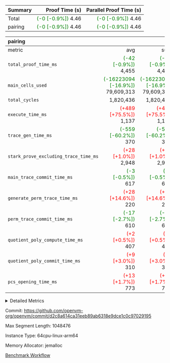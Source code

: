 | Summary | Proof Time (s) | Parallel Proof Time (s) |
|:---|---:|---:|
| Total | <span style='color: green'>(-0 [-0.9%])</span> 4.46 | <span style='color: green'>(-0 [-0.9%])</span> 4.46 |
| pairing | <span style='color: green'>(-0 [-0.9%])</span> 4.46 | <span style='color: green'>(-0 [-0.9%])</span> 4.46 |


| pairing |||||
|:---|---:|---:|---:|---:|
|metric|avg|sum|max|min|
| `total_proof_time_ms ` | <span style='color: green'>(-42 [-0.9%])</span> 4,455 | <span style='color: green'>(-42 [-0.9%])</span> 4,455 | <span style='color: green'>(-42 [-0.9%])</span> 4,455 | <span style='color: green'>(-42 [-0.9%])</span> 4,455 |
| `main_cells_used     ` | <span style='color: green'>(-16223094 [-16.9%])</span> 79,609,313 | <span style='color: green'>(-16223094 [-16.9%])</span> 79,609,313 | <span style='color: green'>(-16223094 [-16.9%])</span> 79,609,313 | <span style='color: green'>(-16223094 [-16.9%])</span> 79,609,313 |
| `total_cycles        ` |  1,820,436 |  1,820,436 |  1,820,436 |  1,820,436 |
| `execute_time_ms     ` | <span style='color: red'>(+489 [+75.5%])</span> 1,137 | <span style='color: red'>(+489 [+75.5%])</span> 1,137 | <span style='color: red'>(+489 [+75.5%])</span> 1,137 | <span style='color: red'>(+489 [+75.5%])</span> 1,137 |
| `trace_gen_time_ms   ` | <span style='color: green'>(-559 [-60.2%])</span> 370 | <span style='color: green'>(-559 [-60.2%])</span> 370 | <span style='color: green'>(-559 [-60.2%])</span> 370 | <span style='color: green'>(-559 [-60.2%])</span> 370 |
| `stark_prove_excluding_trace_time_ms` | <span style='color: red'>(+28 [+1.0%])</span> 2,948 | <span style='color: red'>(+28 [+1.0%])</span> 2,948 | <span style='color: red'>(+28 [+1.0%])</span> 2,948 | <span style='color: red'>(+28 [+1.0%])</span> 2,948 |
| `main_trace_commit_time_ms` | <span style='color: green'>(-3 [-0.5%])</span> 617 | <span style='color: green'>(-3 [-0.5%])</span> 617 | <span style='color: green'>(-3 [-0.5%])</span> 617 | <span style='color: green'>(-3 [-0.5%])</span> 617 |
| `generate_perm_trace_time_ms` | <span style='color: red'>(+28 [+14.6%])</span> 220 | <span style='color: red'>(+28 [+14.6%])</span> 220 | <span style='color: red'>(+28 [+14.6%])</span> 220 | <span style='color: red'>(+28 [+14.6%])</span> 220 |
| `perm_trace_commit_time_ms` | <span style='color: green'>(-17 [-2.7%])</span> 610 | <span style='color: green'>(-17 [-2.7%])</span> 610 | <span style='color: green'>(-17 [-2.7%])</span> 610 | <span style='color: green'>(-17 [-2.7%])</span> 610 |
| `quotient_poly_compute_time_ms` | <span style='color: red'>(+2 [+0.5%])</span> 407 | <span style='color: red'>(+2 [+0.5%])</span> 407 | <span style='color: red'>(+2 [+0.5%])</span> 407 | <span style='color: red'>(+2 [+0.5%])</span> 407 |
| `quotient_poly_commit_time_ms` | <span style='color: red'>(+9 [+3.0%])</span> 310 | <span style='color: red'>(+9 [+3.0%])</span> 310 | <span style='color: red'>(+9 [+3.0%])</span> 310 | <span style='color: red'>(+9 [+3.0%])</span> 310 |
| `pcs_opening_time_ms ` | <span style='color: red'>(+13 [+1.7%])</span> 773 | <span style='color: red'>(+13 [+1.7%])</span> 773 | <span style='color: red'>(+13 [+1.7%])</span> 773 | <span style='color: red'>(+13 [+1.7%])</span> 773 |



<details>
<summary>Detailed Metrics</summary>

| group | num_segments | keygen_time_ms | commit_exe_time_ms |
| --- | --- | --- | --- |
| pairing | 1 | 1,128 | 10 | 

| group | air_name | quotient_deg | interactions | constraints |
| --- | --- | --- | --- | --- |
| pairing | AccessAdapterAir<16> | 2 | 5 | 12 | 
| pairing | AccessAdapterAir<2> | 2 | 5 | 12 | 
| pairing | AccessAdapterAir<32> | 2 | 5 | 12 | 
| pairing | AccessAdapterAir<4> | 2 | 5 | 12 | 
| pairing | AccessAdapterAir<8> | 2 | 5 | 12 | 
| pairing | BitwiseOperationLookupAir<8> | 2 | 2 | 4 | 
| pairing | KeccakVmAir | 2 | 321 | 4,513 | 
| pairing | MemoryMerkleAir<8> | 2 | 4 | 39 | 
| pairing | PersistentBoundaryAir<8> | 2 | 3 | 7 | 
| pairing | PhantomAir | 2 | 3 | 5 | 
| pairing | Poseidon2PeripheryAir<BabyBearParameters>, 1> | 2 | 1 | 286 | 
| pairing | ProgramAir | 1 | 1 | 4 | 
| pairing | RangeTupleCheckerAir<2> | 1 | 1 | 4 | 
| pairing | Rv32HintStoreAir | 2 | 18 | 28 | 
| pairing | VariableRangeCheckerAir | 1 | 1 | 4 | 
| pairing | VmAirWrapper<Rv32BaseAluAdapterAir, BaseAluCoreAir<4, 8> | 2 | 20 | 37 | 
| pairing | VmAirWrapper<Rv32BaseAluAdapterAir, LessThanCoreAir<4, 8> | 2 | 18 | 40 | 
| pairing | VmAirWrapper<Rv32BaseAluAdapterAir, ShiftCoreAir<4, 8> | 2 | 24 | 91 | 
| pairing | VmAirWrapper<Rv32BranchAdapterAir, BranchEqualCoreAir<4> | 2 | 11 | 20 | 
| pairing | VmAirWrapper<Rv32BranchAdapterAir, BranchLessThanCoreAir<4, 8> | 2 | 13 | 35 | 
| pairing | VmAirWrapper<Rv32CondRdWriteAdapterAir, Rv32JalLuiCoreAir> | 2 | 10 | 18 | 
| pairing | VmAirWrapper<Rv32IsEqualModAdapterAir<2, 1, 32, 32>, ModularIsEqualCoreAir<32, 4, 8> | 2 | 25 | 225 | 
| pairing | VmAirWrapper<Rv32JalrAdapterAir, Rv32JalrCoreAir> | 2 | 16 | 20 | 
| pairing | VmAirWrapper<Rv32LoadStoreAdapterAir, LoadSignExtendCoreAir<4, 8> | 2 | 18 | 33 | 
| pairing | VmAirWrapper<Rv32LoadStoreAdapterAir, LoadStoreCoreAir<4> | 2 | 17 | 40 | 
| pairing | VmAirWrapper<Rv32MultAdapterAir, DivRemCoreAir<4, 8> | 2 | 25 | 84 | 
| pairing | VmAirWrapper<Rv32MultAdapterAir, MulHCoreAir<4, 8> | 2 | 24 | 31 | 
| pairing | VmAirWrapper<Rv32MultAdapterAir, MultiplicationCoreAir<4, 8> | 2 | 19 | 19 | 
| pairing | VmAirWrapper<Rv32RdWriteAdapterAir, Rv32AuipcCoreAir> | 2 | 12 | 14 | 
| pairing | VmAirWrapper<Rv32VecHeapAdapterAir<1, 2, 2, 32, 32>, FieldExpressionCoreAir> | 2 | 415 | 480 | 
| pairing | VmAirWrapper<Rv32VecHeapAdapterAir<2, 1, 1, 32, 32>, FieldExpressionCoreAir> | 2 | 158 | 190 | 
| pairing | VmAirWrapper<Rv32VecHeapAdapterAir<2, 2, 2, 32, 32>, FieldExpressionCoreAir> | 2 | 428 | 457 | 
| pairing | VmConnectorAir | 2 | 5 | 11 | 

| group | air_name | segment | rows | prep_cols | perm_cols | main_cols | cells |
| --- | --- | --- | --- | --- | --- | --- | --- |
| pairing | AccessAdapterAir<16> | 0 | 262,144 |  | 16 | 25 | 10,747,904 | 
| pairing | AccessAdapterAir<2> | 0 | 1 |  | 16 | 11 | 27 | 
| pairing | AccessAdapterAir<32> | 0 | 131,072 |  | 16 | 41 | 7,471,104 | 
| pairing | AccessAdapterAir<4> | 0 | 1 |  | 16 | 13 | 29 | 
| pairing | AccessAdapterAir<8> | 0 | 524,288 |  | 16 | 17 | 17,301,504 | 
| pairing | BitwiseOperationLookupAir<8> | 0 | 65,536 | 3 | 8 | 2 | 655,360 | 
| pairing | MemoryMerkleAir<8> | 0 | 32,768 |  | 16 | 32 | 1,572,864 | 
| pairing | PersistentBoundaryAir<8> | 0 | 32,768 |  | 12 | 20 | 1,048,576 | 
| pairing | PhantomAir | 0 | 1 |  | 12 | 6 | 18 | 
| pairing | Poseidon2PeripheryAir<BabyBearParameters>, 1> | 0 | 32,768 |  | 8 | 300 | 10,092,544 | 
| pairing | ProgramAir | 0 | 32,768 |  | 8 | 10 | 589,824 | 
| pairing | RangeTupleCheckerAir<2> | 0 | 524,288 | 2 | 8 | 1 | 4,718,592 | 
| pairing | Rv32HintStoreAir | 0 | 256 |  | 44 | 32 | 19,456 | 
| pairing | VariableRangeCheckerAir | 0 | 262,144 | 2 | 8 | 1 | 2,359,296 | 
| pairing | VmAirWrapper<Rv32BaseAluAdapterAir, BaseAluCoreAir<4, 8> | 0 | 1,048,576 |  | 52 | 36 | 92,274,688 | 
| pairing | VmAirWrapper<Rv32BaseAluAdapterAir, LessThanCoreAir<4, 8> | 0 | 65,536 |  | 40 | 37 | 5,046,272 | 
| pairing | VmAirWrapper<Rv32BaseAluAdapterAir, ShiftCoreAir<4, 8> | 0 | 2,048 |  | 52 | 53 | 215,040 | 
| pairing | VmAirWrapper<Rv32BranchAdapterAir, BranchEqualCoreAir<4> | 0 | 131,072 |  | 28 | 26 | 7,077,888 | 
| pairing | VmAirWrapper<Rv32BranchAdapterAir, BranchLessThanCoreAir<4, 8> | 0 | 131,072 |  | 32 | 32 | 8,388,608 | 
| pairing | VmAirWrapper<Rv32CondRdWriteAdapterAir, Rv32JalLuiCoreAir> | 0 | 4,096 |  | 28 | 18 | 188,416 | 
| pairing | VmAirWrapper<Rv32IsEqualModAdapterAir<2, 1, 32, 32>, ModularIsEqualCoreAir<32, 4, 8> | 0 | 32 |  | 56 | 166 | 7,104 | 
| pairing | VmAirWrapper<Rv32JalrAdapterAir, Rv32JalrCoreAir> | 0 | 65,536 |  | 36 | 28 | 4,194,304 | 
| pairing | VmAirWrapper<Rv32LoadStoreAdapterAir, LoadStoreCoreAir<4> | 0 | 1,048,576 |  | 52 | 41 | 97,517,568 | 
| pairing | VmAirWrapper<Rv32MultAdapterAir, MulHCoreAir<4, 8> | 0 | 256 |  | 72 | 39 | 28,416 | 
| pairing | VmAirWrapper<Rv32MultAdapterAir, MultiplicationCoreAir<4, 8> | 0 | 512 |  | 52 | 31 | 42,496 | 
| pairing | VmAirWrapper<Rv32RdWriteAdapterAir, Rv32AuipcCoreAir> | 0 | 32,768 |  | 28 | 20 | 1,572,864 | 
| pairing | VmAirWrapper<Rv32VecHeapAdapterAir<1, 2, 2, 32, 32>, FieldExpressionCoreAir> | 0 | 1 |  | 836 | 547 | 1,383 | 
| pairing | VmAirWrapper<Rv32VecHeapAdapterAir<2, 1, 1, 32, 32>, FieldExpressionCoreAir> | 0 | 1,024 |  | 320 | 263 | 596,992 | 
| pairing | VmAirWrapper<Rv32VecHeapAdapterAir<2, 2, 2, 32, 32>, FieldExpressionCoreAir> | 0 | 16,384 |  | 860 | 625 | 18,038,784 | 
| pairing | VmConnectorAir | 0 | 2 | 1 | 16 | 5 | 42 | 

| group | segment | trace_gen_time_ms | total_proof_time_ms | total_cycles | total_cells | stark_prove_excluding_trace_time_ms | quotient_poly_compute_time_ms | quotient_poly_commit_time_ms | perm_trace_commit_time_ms | pcs_opening_time_ms | main_trace_commit_time_ms | main_cells_used | generate_perm_trace_time_ms | execute_time_ms |
| --- | --- | --- | --- | --- | --- | --- | --- | --- | --- | --- | --- | --- | --- | --- |
| pairing | 0 | 370 | 4,455 | 1,820,436 | 297,669,332 | 2,948 | 407 | 310 | 610 | 773 | 617 | 79,609,313 | 220 | 1,137 | 

| group | segment | trace_height_constraint | weighted_sum | threshold |
| --- | --- | --- | --- | --- |
| pairing | 0 | 0 | 5,112,016 | 2,013,265,921 | 
| pairing | 0 | 1 | 17,620,102 | 2,013,265,921 | 
| pairing | 0 | 2 | 2,556,008 | 2,013,265,921 | 
| pairing | 0 | 3 | 24,468,624 | 2,013,265,921 | 
| pairing | 0 | 4 | 131,072 | 2,013,265,921 | 
| pairing | 0 | 5 | 65,536 | 2,013,265,921 | 
| pairing | 0 | 6 | 6,003,913 | 2,013,265,921 | 
| pairing | 0 | 7 | 4,096 | 2,013,265,921 | 
| pairing | 0 | 8 | 56,944,407 | 2,013,265,921 | 

</details>


Commit: https://github.com/openvm-org/openvm/commit/d2c8a614ca31eeb89ab6318e9dce1c0c97029195

Max Segment Length: 1048476

Instance Type: 64cpu-linux-arm64

Memory Allocator: jemalloc

[Benchmark Workflow](https://github.com/openvm-org/openvm/actions/runs/15356876929)

